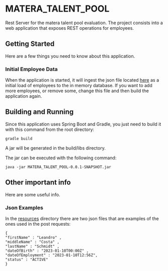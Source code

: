 # MATERA_TALENT_POOL
Rest Server for the matera talent pool evaluation.
The project consists into a web application that exposes REST operations for employees.

## Getting Started
Here are a few things you need to know about this application.

### Initial Employee Data
When the application is started, it will ingest the json file located [here](https://github.com/leandro-schmidt/MATERA_TALENT_POOL/blob/master/src/main/resources/employees.json) as a initial load of employees to the in memory database. 
If you want to add more employees, or remove some, change this file and then build the application again.

## Building and Running
Since this application uses Spring Boot and Gradle, you just need to build it with this command from the root directory:
```
gradle build
```
A jar will be generated in the build/libs directory.

The jar can be executed with the following command:
```
java -jar MATERA_TALENT_POOL-0.0.1-SNAPSHOT.jar
```

## Other important info
Here are some useful info.

### Json Examples
In the [resources](https://github.com/leandro-schmidt/MATERA_TALENT_POOL/blob/master/src/main/resources) directory there are two json files that are examples of the ones used in the post requests:
```
{
"firstName" : "Leandro" ,
"middleName" : "Costa" ,
"lastName" : "Schmidt" ,
"dateOfBirth" : "2023-01-10T00:00Z" ,
"dateOfEmployment" : "2023-01-10T12:56Z",
"status" : "ACTIVE"
}
```
